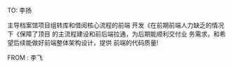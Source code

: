 TO: 李扬

主导档案馆项目组转库和借阅核心流程的前端
开发《在前期前端人力缺乏的情况下《保障了顶目
的主流程建设和前后端拉通，为后期能顺利交付业
务需求，和希望后续能做好前端整体架构设计，提供
前端的代码质量!

FROM : 李飞
